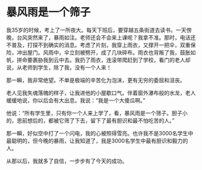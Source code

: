 # 暴风雨是一个筛子

我35岁的时候，考上了一所夜大。每天下班后，要穿越五条街道去读书。一天傍晚，台风突然来了，暴雨如注。老师还会不会来上课呢？我拿不准。那时，电话还不普及，打探不到确实的消息。考虑了片刻，我穿上雨衣，又撑开一把伞，双重保险，冲出屋门。风雨中，伞立刻被劈开，成了几块碎布。雨衣也背叛了我，鼓胀如帆，拼命要裹胁我到云中去。我扔了雨衣，连滚带爬赶到了学校，看门的老人却说，从老师到学生，除了我，没有一个人来！ 

那一瞬，我非常绝望。不单是极端的辛苦化为泡沫，更有无穷的委屈和沮丧。 

老人见我失魂落魄的样子，让我进他的小屋歇口气。伴着窗外瀑布般的水龙，老人缓缓地说，你以后会有大出息。我说：“我是一个大傻瓜啊。” 

他说：“所有学生里，只有你一个人来上学了，看，暴风雨是一个筛子。胆子小的，思前想后的，都被它筛了下去，留下了最有胆识和最不怕吃苦的人。” 

那一瞬，好似空中打了一个闪电，我的心被照得雪亮。也许我不是3000名学生中最聪明的，但今晚的暴雨，让我知道了，我是3000名学生中最有胆识和毅力的人。 

从那以后，我就多了自信，一步步有了今天的成功。
 